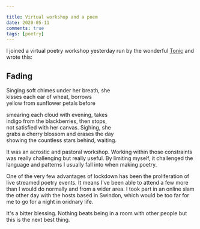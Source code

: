 ```yaml
---

title: Virtual workshop and a poem
date: 2020-05-11
comments: true
tags: [poetry]
---
```


I joined a virtual poetry workshop yesterday run by the wonderful [Tonic](https://www.facebook.com/bristoltonic) and wrote this:
<!--more-->
## Fading

Singing soft chimes under her breath, she  
kisses each ear of wheat, borrows   
yellow from sunflower petals before   

smearing each cloud with evening, takes   
indigo from the blackberries, then stops,   
not satisfied with her canvas. Sighing, she  
grabs a cherry blossom and erases the day   
showing the countless stars behind, waiting.   

It was an acrostic and pastoral workshop. Working within those constraints was really challenging but really useful. By limiting myself, it challenged the language and patterns I usually fall into when making poetry.  

One of the very few advantages of lockdown has been the proliferation of live streamed poetry events. It means I've been able to attend a few more than I would do normally and from a wider area. I took part in an online slam the other day with the hosts based in Swindon, which would be too far for me to go for a night in oridnary life.

It's a bitter blessing. Nothing beats being in a room with other people but this is the next best thing.
